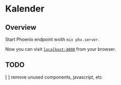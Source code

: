 # Kalender

## Overview

Start Phoenix endpoint wxith `mix phx.server`.

Now you can visit [`localhost:4000`](http://localhost:4000) from your browser.

## TODO

[ ] remove unused components, javascript, etc

